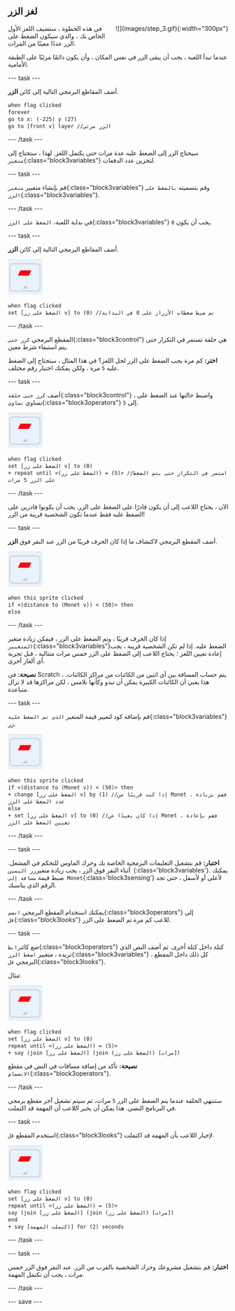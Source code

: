 ## لغز الزر

<div style="display: flex; flex-wrap: wrap">
<div style="flex-basis: 200px; flex-grow: 1; margin-right: 15px;">
في هذه الخطوة ، ستضيف اللغز الأول الخاص بك ، والذي سيكون الضغط على الزر عددًا معينًا من المرات.
</div>
<div>
![](images/step_3.gif){:width="300px"}
</div>
</div>

عندما تبدأ اللعبة ، يجب أن يبقى الزر في نفس المكان ، وأن يكون دائمًا مرئيًا على الطبقة الأمامية.

--- task ---

أضف المقاطع البرمجي التالية إلى كائن **الزر**.

```blocks3
when flag clicked
forever
go to x: (-225) y (27)
go to [front v] layer //الزر مرئي
```

--- /task ---

سيحتاج الزر إلى الضغط عليه عدة مرات حتى يكتمل اللغز. لهذا ، ستحتاج إلى `متغير`{:class="block3variables"} لتخزين عدد الدفعات.

--- task ---

قم بإنشاء متغيير `متغير`{:class="block3variables"} وقم بتسميته  `بالضغط على الزر`{:class="block3variables"}.

--- /task ---

في بداية اللعبة، `الضغط على الزر`{:class="block3variables"} يجب أن يكون `0`.

--- task ---

أضف المقاطع البرمجي التالية إلى كائن **الزر**.

![كائن الحشرة.](images/button-sprite.png)

```blocks3
when flag clicked
set [الضغط على زر v] to (0) //تم ضبط ضغطات الأزرار على 0 في البداية
```

--- /task ---

المقطع البرمجي `كرر حتى`{:class="block3control"} هي حلقة تستمر في التكرار حتى يتم استيفاء شرط معين.

**اختر:** كم مرة يجب الضغط على الزر لحل اللغز؟ في هذا المثال ، ستحتاج إلى الضغط عليه `5` مرة ، ولكن يمكنك اختيار رقم مختلف.

--- task ---

أضف `كرر حتى حلقة`{:class="block3control"} ، واضبط حالتها عند الضغط على تساوي `تساوي`{:class="block3operators"} إلى `5`.

![كائن الحشرة.](images/button-sprite.png)

```blocks3
when flag clicked
set [الضغط على زر v] to (0)
+ repeat until <(الضغط على زر) = (5)> //استمر في التكرار حتى يتم الضغط على الزر 5 مرات
```

--- /task ---

الآن ، يحتاج اللاعب إلى أن يكون قادرًا على الضغط على الزر. يجب أن يكونوا قادرين على الضغط عليه فقط عندما تكون الشخصية قريبة من الزر!

--- task ---

أضف المقطع البرمجي لاكتشاف ما إذا كان الحرف قريبًا من الزر عند النقر فوق **الزر**.

![كائن الزر.](images/button-sprite.png)

```blocks3
when this sprite clicked
if <(distance to (Monet v)) < (50)> then
else
```

--- /task ---

إذا كان الحرف قريبًا ، وتم الضغط على الزر ، فيمكن زيادة متغير `المتغيير`{:class="block3variables"}الضغط عليه. إذا لم تكن الشخصية قريبة ، يجب إعادة تعيين اللغز ؛ يحتاج اللاعب إلى الضغط على الزر خمس مرات متتالية ، قبل تجربة أي ألغاز أخرى.

**نصيحة:** في Scratch ، يتم حساب المسافة بين أي اثنين من الكائنات من مراكز الكائنات. هذا يعني أن الكائنات الكبيرة يمكن أن تبدو وكأنها تلامس ، لكن مراكزها قد لا تزال متباعدة.

--- task ---

قم بإضافة كود لتغيير قيمة المتغير `الذي تم الضغط عليه`{:class="block3variables"}زر.

![كائن الزر.](images/button-sprite.png)

```blocks3
when this sprite clicked
if <(distance to (Monet v)) < (50)> then
+ change [الضغط على زر v] by (1) //إذا كنت قريبًا من Monet ، فقم بزيادة عدد الضغط على الزر
else
+ set [الضغط على زر v] to (0) //إذا كان بعيدًا عن Monet ، فقم بإعادة تعيين الضغط على الزر
```

--- /task ---

--- task ---

**اختبار:** قم بتشغيل التعليمات البرمجية الخاصة بك وحرك الماوس للتحكم في المشغل. أثناء النقر فوق الزر ، يجب زيادة متغير`زر اليمين `{:class='block3variables'}. يمكنك ضبط قيمة `مسافة إلى Monet`{:class='block3sensing'} لأعلى أو لأسفل ، حتى تجد الرقم الذي يناسبك.

--- /task ---

يمكنك استخدام المقطع البرمجي `انضم`{:class="block3operators"} إلى `قل`{:class="block3looks"} للاعب كم مرة تم الضغط على الزر.

--- task ---

ضع كائن`رابط`{:class="block3operators"} كتلة داخل كتلة أخرى. ثم أضف النص الذي تريده ، متغيير `اضغط الزر`{:class="block3variables"} ، كل ذلك داخل المقطع البرمجي `قل`{:class="block3looks"}.

مثال:

![كائن الزر.](images/button-sprite.png)

```blocks3
when flag clicked
set [الضغط على زر v] to (0)
repeat until <(الضغط على زر) = (5)> 
+ say (join [الضغط على زر] (join (الضغط على زر) [مرات])
```

**نصيحة:** تأكد من إضافة مسافات في النص في مقطع `الانضمام`{:class="block3operators"}.

--- /task ---

ستنتهي الحلقة عندما يتم الضغط على الزر `5` مرات، ثم سيتم تشغيل آخر مقطع برمجي في البرنامج النصي. هذا يمكن أن يخبر اللاعب أن المهمة قد اكتملت.

--- task ---

استخدم المقطع `قل`{:class="block3looks"} لإخبار اللاعب بأن المهمة قد اكتملت.

![كائن الزر.](images/button-sprite.png)

```blocks3
when flag clicked
set [الضغط على زر v] to (0)
repeat until <(الضغط على زر) = (5)>
say (join [الضغط على زر] (join (الضغط على زر) [مرات])
end
+ say [اكتملت المهمة] for (2) seconds
```

--- /task ---



--- task ---

**اختبار:** قم بتشغيل مشروعك وحرك الشخصية بالقرب من الزر. عند النقر فوق الزر خمس مرات ، يجب أن تكتمل المهمة.

--- /task ---

--- save ---

